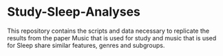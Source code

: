 # Study-Sleep-Analyses
This repository contains the scripts and data necessary to replicate the results from the paper Music that is used for study and music that is used for Sleep share similar features, genres and subgroups.
